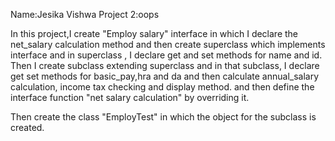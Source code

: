 Name:Jesika Vishwa
Project 2:oops

In this project,I create "Employ salary" interface in which I declare the net_salary calculation method and then create superclass which implements interface and in superclass , I declare get and set methods for name and id. Then I create subclass extending superclass and in that subclass, I declare get set methods for basic_pay,hra and da and then calculate annual_salary calculation, income tax checking and 
display method. and then define the interface function "net salary calculation" by overriding it.

Then create the class "EmployTest" in which the object for the subclass is created.
